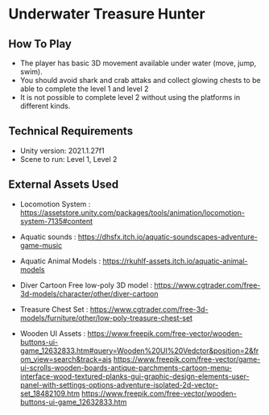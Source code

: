 # Underwater Treasure Hunter

## How To Play

- The player has basic 3D movement available under water (move, jump, swim). 
- You should avoid shark and crab attaks and collect glowing chests to be able to complete the level 1 and level 2
- It is not possible to complete level 2 without using the platforms in different kinds.
 

## Technical Requirements
- Unity version: 2021.1.27f1
- Scene to run: Level 1, Level 2

## External Assets Used

- Locomotion System : https://assetstore.unity.com/packages/tools/animation/locomotion-system-7135#content

- Aquatic sounds : https://dhsfx.itch.io/aquatic-soundscapes-adventure-game-music

- Aquatic Animal Models : https://rkuhlf-assets.itch.io/aquatic-animal-models

- Diver Cartoon Free low-poly 3D model : https://www.cgtrader.com/free-3d-models/character/other/diver-cartoon

- Treasure Chest Set : https://www.cgtrader.com/free-3d-models/furniture/other/low-poly-treasure-chest-set

- Wooden UI Assets : https://www.freepik.com/free-vector/wooden-buttons-ui-game_12632833.htm#query=Wooden%20UI%20Vedctor&position=2&from_view=search&track=ais
              https://www.freepik.com/free-vector/game-ui-scrolls-wooden-boards-antique-parchments-cartoon-menu-interface-wood-textured-planks-gui-graphic-design-elements-user-panel-with-settings-options-adventure-isolated-2d-vector-set_18482109.htm
              https://www.freepik.com/free-vector/wooden-buttons-ui-game_12632833.htm
